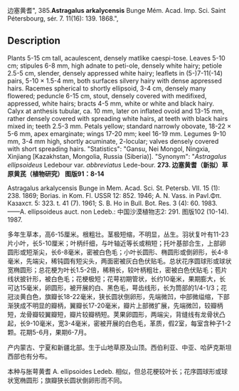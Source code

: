 边塞黄耆",
385.**Astragalus arkalycensis** Bunge Mém. Acad. Imp. Sci. Saint Pétersbourg, sér. 7. 11(16): 139. 1868.",

## Description
Plants 5-15 cm tall, acaulescent, densely matlike caespi-tose. Leaves 5-10 cm; stipules 6-8 mm, high adnate to peti-ole, densely white hairy; petiole 2.5-5 cm, slender, densely appressed white hairy; leaflets in (5-)7-11(-14) pairs, 5-10 × 1.5-4 mm, both surfaces silvery hairy with dense appressed hairs. Racemes spherical to shortly ellipsoid, 3-4 cm, densely many flowered; peduncle 6-15 cm, stout, densely covered with medifixed, appressed, white hairs; bracts 4-5 mm, white or white and black hairy. Calyx at anthesis tubular, ca. 10 mm, later on inflated ovoid and 13-15 mm, rather densely covered with spreading white hairs, at teeth with black hairs mixed in; teeth 2.5-3 mm. Petals yellow; standard narrowly obovate, 18-22 × 5-6 mm, apex emarginate; wings 17-20 mm; keel 16-19 mm. Legumes 9-10 mm, 3-4 mm high, shortly acuminate, 2-locular; valves densely covered with short spreading hairs.
  "Statistics": "Gansu, Nei Mongol, Ningxia, Xinjiang [Kazakhstan, Mongolia, Russia (Siberia)].
  "Synonym": "*Astragalus ellipsoideus* Ledebour var. *abbreviatus* Lede-bour.
**273. 边塞黄耆（新拟）草原黄芪（植物研究） 图版91：8-14**

Astragalus arkalycensis Bunge in Mem. Acad. Sci. St. Petersb. VII. 15 (1): 238. 1869; Borias. in Kom. Fl. USSR 12: 852. 1946; A. N. Vass. in Pavl.Φπ. Казахст. 5: 323. t. 41 (7). 1961; S. B. Ho in Bull. Bot. Res. 3 (4): 60. 1983. ——A. ellipsoideus auct. non Ledeb.: 中国沙漠植物志2: 291. 图版102 (10-14). 1987.

多年生草本，高6-15厘米。根粗壮。茎极短缩，不明显，丛生。羽状复叶有11-23片小叶，长5-10厘米；叶柄纤细，与叶轴近等长或稍短；托叶基部合生，上部卵圆形或短渐尖，长6-8毫米，密被白色毛；小叶长圆形、椭圆形或倒卵形，长4-8毫米，先端尖，稀钝圆有短尖头，两面密被灰白色伏贴毛。总状花序圆球形或球状宽椭圆形；总花梗为叶长1.5-2倍，稀稍长，较叶柄粗壮，密被白色伏贴毛；苞片线状披针形，被白色毛；花梗极短；花萼初期管状，长约10毫米，果期膨大，长可达15毫米，卵圆形，被开展的白、黑色毛，萼齿线形，长为筒部的1/4-1/3；花冠淡黄白色，旗瓣长18-22毫米，狭长圆状倒卵形，先端微凹，中部微缢缩，下部渐狭成不明显的瓣柄，翼瓣长17-20毫米，瓣片上部微扩展，先端微凹，较瓣柄短，龙骨瓣较翼瓣短，瓣片较瓣柄短。荚果卵圆形，两端尖，背缝线有龙骨状凸起，长9-10毫米，宽3-4毫米，密被开展的白色毛，革质，假2室，每室含种子1-2颗。花期5-6月，果期6-7月。

产内蒙古、宁夏和新疆北部。生于山地草原及山顶。西伯利亚、中亚、哈萨克斯坦西部也有分布。

本种与胀萼黄耆 A. ellipsoides Ledeb. 相似，但总花梗较叶长；花序圆球形或球状宽椭圆形；旗瓣狭长圆状倒卵形而不同。
